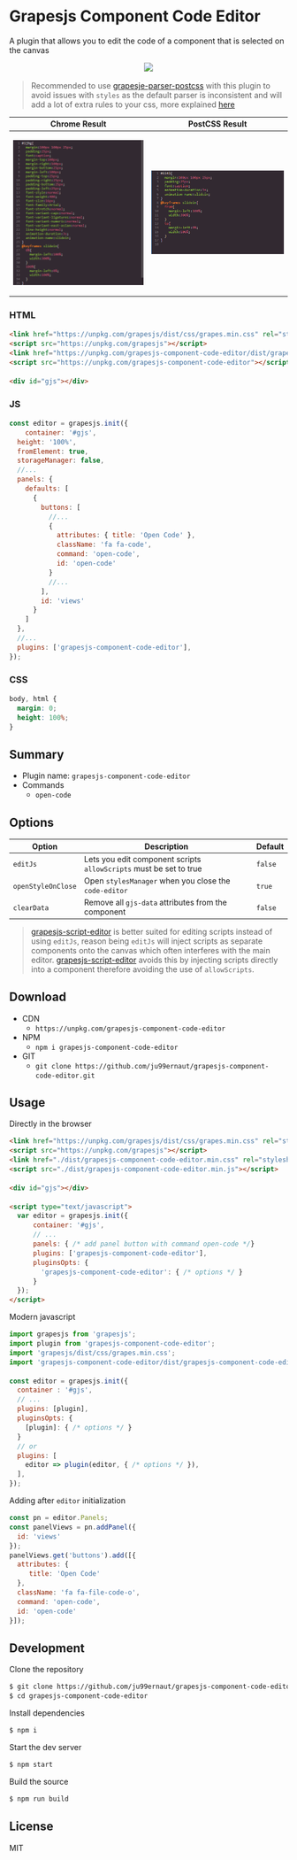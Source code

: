 # Grapesjs Component Code Editor

A plugin that allows you to edit the code of a component that is selected on the canvas

<p align="center">
 <img src="https://media.giphy.com/media/mDGcQfZdQGHUAhlLD7/giphy.gif">
</p>

>Recommended to use [grapesje-parser-postcss](https://github.com/artf/grapesjs-parser-postcss) with this plugin to avoid issues with `styles` as the default parser is inconsistent and will add a lot of extra rules to your css, more explained [here](https://grapesjs.com/docs/guides/Custom-CSS-parser.html#cssom-results-are-inconsistent)

| Chrome Result | PostCSS Result |
|--------|---------|
|<p align="center"><img src="default.png"></p>|<p align="center"><img src="postcss.png"></p>|

### HTML
```html
<link href="https://unpkg.com/grapesjs/dist/css/grapes.min.css" rel="stylesheet">
<script src="https://unpkg.com/grapesjs"></script>
<link href="https://unpkg.com/grapesjs-component-code-editor/dist/grapesjs-component-code-editor.min.css" rel="stylesheet">
<script src="https://unpkg.com/grapesjs-component-code-editor"></script>

<div id="gjs"></div>
```

### JS
```js
const editor = grapesjs.init({
	container: '#gjs',
  height: '100%',
  fromElement: true,
  storageManager: false,
  //...
  panels: {
    defaults: [
      {
        buttons: [
          //...
          {
            attributes: { title: 'Open Code' },
            className: 'fa fa-code',
            command: 'open-code',
            id: 'open-code'
          }
          //...
        ],
        id: 'views'
      }
    ]
  },
  //...
  plugins: ['grapesjs-component-code-editor'],
});
```

### CSS
```css
body, html {
  margin: 0;
  height: 100%;
}
```


## Summary

* Plugin name: `grapesjs-component-code-editor`
* Commands
    * `open-code`



## Options

| Option | Description | Default |
|-|-|-
| `editJs` | Lets you edit component scripts `allowScripts` must be set to true | `false` |
| `openStyleOnClose` | Open `stylesManager` when you close the `code-editor` | `true` |
| `clearData` | Remove all `gjs-data` attributes from the component | `false` |

>[grapesjs-script-editor](https://github.com/Ju99ernaut/grapesjs-script-editor) is better suited for editing scripts instead of using `editJs`, reason being `editJs` will inject scripts as separate components onto the canvas which often interferes with the main editor. [grapesjs-script-editor](https://github.com/Ju99ernaut/grapesjs-script-editor) avoids this by injecting scripts directly into a component therefore avoiding the use of `allowScripts`.

## Download

* CDN
  * `https://unpkg.com/grapesjs-component-code-editor`
* NPM
  * `npm i grapesjs-component-code-editor`
* GIT
  * `git clone https://github.com/ju99ernaut/grapesjs-component-code-editor.git`



## Usage

Directly in the browser
```html
<link href="https://unpkg.com/grapesjs/dist/css/grapes.min.css" rel="stylesheet"/>
<script src="https://unpkg.com/grapesjs"></script>
<link href="./dist/grapesjs-component-code-editor.min.css" rel="stylesheet">
<script src="./dist/grapesjs-component-code-editor.min.js"></script>

<div id="gjs"></div>

<script type="text/javascript">
  var editor = grapesjs.init({
      container: '#gjs',
      // ...
      panels: { /* add panel button with command open-code */}
      plugins: ['grapesjs-component-code-editor'],
      pluginsOpts: {
        'grapesjs-component-code-editor': { /* options */ }
      }
  });
</script>
```

Modern javascript
```js
import grapesjs from 'grapesjs';
import plugin from 'grapesjs-component-code-editor';
import 'grapesjs/dist/css/grapes.min.css';
import 'grapesjs-component-code-editor/dist/grapesjs-component-code-editor.min.css';

const editor = grapesjs.init({
  container : '#gjs',
  // ...
  plugins: [plugin],
  pluginsOpts: {
    [plugin]: { /* options */ }
  }
  // or
  plugins: [
    editor => plugin(editor, { /* options */ }),
  ],
});
```

Adding after `editor` initialization
```js
const pn = editor.Panels;
const panelViews = pn.addPanel({
  id: 'views'
});
panelViews.get('buttons').add([{
  attributes: {
     title: 'Open Code'
  },
  className: 'fa fa-file-code-o',
  command: 'open-code',
  id: 'open-code'
}]);
```



## Development

Clone the repository

```sh
$ git clone https://github.com/ju99ernaut/grapesjs-component-code-editor.git
$ cd grapesjs-component-code-editor
```

Install dependencies

```sh
$ npm i
```

Start the dev server

```sh
$ npm start
```

Build the source

```sh
$ npm run build
```



## License

MIT
